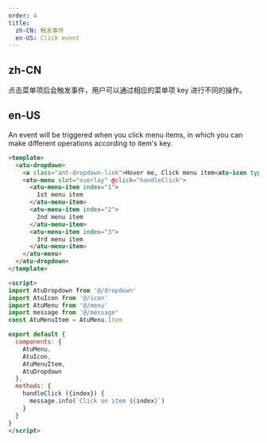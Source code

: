 ```yaml
---
order: 4
title:
  zh-CN: 触发事件
  en-US: Click event
---
```


## zh-CN

点击菜单项后会触发事件，用户可以通过相应的菜单项 key 进行不同的操作。

## en-US

An event will be triggered when you click menu items, in which you can make different operations according to item's key.

```` html
<template>
  <atu-dropdown>
    <a class="ant-dropdown-link">Hover me, Click menu item<atu-icon type="down" /></a>
    <atu-menu slot="overlay" @click="handleClick">
      <atu-menu-item index="1">
        1st menu item
      </atu-menu-item>
      <atu-menu-item index="2">
        2nd menu item
      </atu-menu-item>
      <atu-menu-item index="3">
        3rd menu item
      </atu-menu-item>
    </atu-menu>
  </atu-dropdown>
</template>

<script>
import AtuDropdown from '@/dropdown'
import AtuIcon from '@/icon'
import AtuMenu from '@/menu'
import message from '@/message'
const AtuMenuItem = AtuMenu.Item

export default {
  components: {
    AtuMenu,
    AtuIcon,
    AtuMenuItem,
    AtuDropdown
  },
  methods: {
    handleClick ({index}) {
      message.info(`Click on item ${index}`)
    }
  }
}
</script>

````
